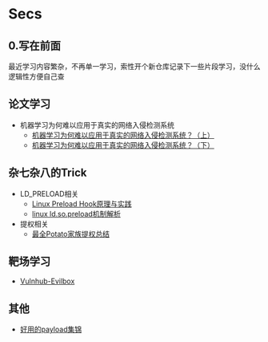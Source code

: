 # Secs

## 0.写在前面

​	最近学习内容繁杂，不再单一学习，索性开个新仓库记录下一些片段学习，没什么逻辑性方便自己查



## 论文学习

- 机器学习为何难以应用于真实的网络入侵检测系统
  - [机器学习为何难以应用于真实的网络入侵检测系统？（上）](https://github.com/Y4tacker/Secs/blob/main/%E8%AE%BA%E6%96%87%E5%AD%A6%E4%B9%A0/%E6%9C%BA%E5%99%A8%E5%AD%A6%E4%B9%A0%E4%B8%BA%E4%BD%95%E9%9A%BE%E4%BB%A5%E5%BA%94%E7%94%A8%E4%BA%8E%E7%9C%9F%E5%AE%9E%E7%9A%84%E7%BD%91%E7%BB%9C%E5%85%A5%E4%BE%B5%E6%A3%80%E6%B5%8B%E7%B3%BB%E7%BB%9F%EF%BC%9F%EF%BC%88%E4%B8%8A%EF%BC%89/index.md)
  - [机器学习为何难以应用于真实的网络入侵检测系统？（下）](https://mp.weixin.qq.com/s?__biz=MzA4ODYzMjU0NQ==&mid=2652311846&idx=1&sn=5d93c068dab470679e172715ca12ebb1&chksm=8bc48ca8bcb305be5e133b9d644471a7cfb619b5601befa0e5b9e3895894354c4ee415bf99e4&mpshare=1&scene=23&srcid=111285yJ4ALkxxhNslt7IQY4&sharer_sharetime=1668237367354&sharer_shareid=58505d0e4294aa4fa3fc97f46db18590%23rd)





## 杂七杂八的Trick

- LD_PRELOAD相关
  - [Linux Preload Hook原理与实践](https://github.com/Y4tacker/Secs/blob/main/%E6%9D%82%E4%B8%83%E6%9D%82%E5%85%AB%E7%9A%84Trick/Linux%20Preload%20Hook%E5%8E%9F%E7%90%86%E4%B8%8E%E5%AE%9E%E8%B7%B5/index.md)
  - [linux ld.so.preload机制解析](https://zhuanlan.zhihu.com/p/575574549)
- 提权相关
  - [最全Potato家族提权总结](https://mp.weixin.qq.com/s?__biz=Mzg2ODYxMzY3OQ==&mid=2247490866&idx=1&sn=00fda0a83a521ab4773e024f627bafeb&chksm=cea8f672f9df7f64e45acb7902297f51aec88edb54110fde35d9dde60f50664365af9b107981&mpshare=1&scene=1&srcid=1207CVGEd4PgMadxWUFK2xUB&sharer_sharetime=1670373132287&sharer_shareid=52185258fb750059aa42ee7e5101e6f6#rd)





## 靶场学习

- [Vulnhub-Evilbox](https://github.com/Y4tacker/Secs/blob/main/%E9%9D%B6%E5%9C%BA%E5%AD%A6%E4%B9%A0/EvilboxOne/Vulnhub-EvilboxOne.md)



## 其他

- [好用的payload集锦](https://github.com/swisskyrepo/PayloadsAllTheThings)
